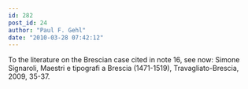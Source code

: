 ```yaml
---
id: 282
post_id: 24
author: "Paul F. Gehl"
date: "2010-03-28 07:42:12"
---
```

To the literature on the Brescian case cited in note 16, see now: Simone Signaroli, Maestri e tipografi a Brescia (1471-1519), Travagliato-Brescia, 2009, 35-37.
